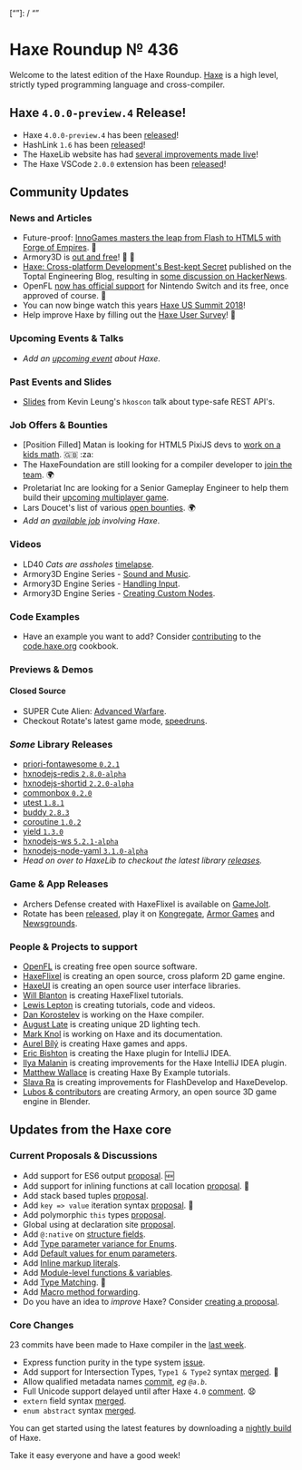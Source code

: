 [_template]: ../templates/roundup.html
[date]: / "2018-06-21 10:00:00"
[modified]: / "2018-06-21 10:35:00"
[published]: / "2018-06-21 12:00:00"
[description]: / "The latest news covering the Haxe community, featuring upcoming talks, the latest HaxeLib releases, game previews and lots more!"
[“”]: / “”

# Haxe Roundup № 436

Welcome to the latest edition of the Haxe Roundup. [Haxe](http://haxe.org/?ref=haxe.io) is a high level, strictly typed programming language and cross-compiler.

## Haxe `4.0.0-preview.4` Release!

- Haxe `4.0.0-preview.4` has been [released](https://community.haxe.org/t/haxe-4-0-0-preview-4-is-released/769)!
- HashLink `1.6` has been [released](https://twitter.com/ncannasse/status/1006663958605058048)!
- The HaxeLib website has had [several improvements made live](https://twitter.com/haxe_org/status/1006632619906355200)!
- The Haxe VSCode `2.0.0` extension has been [released](https://community.haxe.org/t/vshaxe-2-0-0-released/771)!

## Community Updates

### News and Articles

- Future-proof: [InnoGames masters the leap from Flash to HTML5 with Forge of Empires](https://press.innogames.com/future-proof-innogames-masters-the-leap-from-flash-to-html5-with-forge-of-empires). :star2:
- Armory3D is [out and free](http://forums.armory3d.org/t/armory-0-4-is-out-and-free/1109)! :star2: :tada:
- [Haxe: Cross-platform Development's Best-kept Secret](https://www.toptal.com/cross-platform/haxe-language-cross-platform) published on the Toptal Engineering Blog, resulting in [some discussion on HackerNews](https://news.ycombinator.com/item?id=17255490).
- OpenFL [now has official support](https://twitter.com/larsiusprime/status/1006942902885416960) for Nintendo Switch and its free, once approved of course. :star2:
- You can now binge watch this years [Haxe US Summit 2018](https://haxe.org/videos/conferences/haxe-summit-us-2018/)!
- Help improve Haxe by filling out the [Haxe User Survey](https://twitter.com/haxelang/status/997477949094817795)! :microscope:

### Upcoming Events & Talks

- _Add an [upcoming event](https://github.com/skial/haxe.io/labels/events) about Haxe._

### Past Events and Slides

- [Slides](https://twitter.com/kevinresol/status/1007913027386015744) from Kevin Leung's `hkoscon` talk about type-safe REST API's.

### Job Offers & Bounties

- [Position Filled] Matan is looking for HTML5 PixiJS devs to [work on a kids math](https://community.haxe.org/t/job-html5-math-game-using-haxe-pixijs-and-nape/758/1). :gb: :za:
- The HaxeFoundation are still looking for a compiler developer to [join the team](https://haxe.org/blog/hf-is-recruiting/). :earth_africa:
- Proletariat Inc are looking for a Senior Gameplay Engineer to help them build their [upcoming multiplayer game](https://twitter.com/cwaneck/status/988398620230766595).
- Lars Doucet's list of various [open bounties](https://github.com/larsiusprime/larsBounties/issues). :earth_africa:
- _Add an [available job](https://github.com/skial/haxe.io/labels/jobs) involving Haxe_.

### Videos

- LD40 _Cats are assholes_ [timelapse](https://twitter.com/deepnightfr/status/1008746663022940161).
- Armory3D Engine Series - [Sound and Music](https://www.youtube.com/watch?v=zk5Ua48lTHk).
- Armory3D Engine Series - [Handling Input](https://www.youtube.com/watch?v=Dg4sDwg8XRk).
- Armory3D Engine Series - [Creating Custom Nodes](https://www.youtube.com/watch?v=UweS4La3u58).

### Code Examples

- Have an example you want to add? Consider [contributing](https://github.com/HaxeFoundation/code-cookbook#contributing-articles) to the [code.haxe.org](https://code.haxe.org/) cookbook.

### Previews & Demos

#### Closed Source

- SUPER Cute Alien: [Advanced Warfare](https://twitter.com/SUPERCuteAlien/status/1008766546007781379).
- Checkout Rotate's latest game mode, [speedruns](https://twitter.com/IAmJoshuaStone/status/1008181659076890626).

### _Some_ Library Releases

- [priori-fontawesome `0.2.1`](http://lib.haxe.org/p/priori-fontawesome)
- [hxnodejs-redis `2.8.0-alpha`](http://lib.haxe.org/p/hxnodejs-redis)
- [hxnodejs-shortid `2.2.0-alpha`](http://lib.haxe.org/p/hxnodejs-shortid)
- [commonbox `0.2.0`](http://lib.haxe.org/p/commonbox)
- [utest `1.8.1`](http://lib.haxe.org/p/utest)
- [buddy `2.8.3`](http://lib.haxe.org/p/buddy)
- [coroutine `1.0.2`](http://lib.haxe.org/p/coroutine)
- [yield `1.3.0`](http://lib.haxe.org/p/yield)
- [hxnodejs-ws `5.2.1-alpha`](http://lib.haxe.org/p/hxnodejs-ws)
- [hxnodejs-node-yaml `3.1.0-alpha`](http://lib.haxe.org/p/hxnodejs-node-yaml)
- _Head on over to HaxeLib to checkout the latest library [releases](http://lib.haxe.org/recent)._

### Game & App Releases

- Archers Defense created with HaxeFlixel is available on [GameJolt](https://twitter.com/Laguna_999/status/1007594107231973377).
- Rotate has been [released](https://twitter.com/LightWolfStudio/status/1009506086272020480), play it on [Kongregate](https://www.kongregate.com/games/JoshuaStone/rotate), [Armor Games](http://armorgames.com/rotate-game/18383) and [Newsgrounds](https://www.newgrounds.com/portal/view/712923).

### People & Projects to support

- [OpenFL](https://www.patreon.com/openfl) is creating free open source software.
- [HaxeFlixel](https://www.patreon.com/haxeflixel) is creating an open source, cross plaform 2D game engine.
- [HaxeUI](https://www.patreon.com/haxeui) is creating an open source user interface libraries.
- [Will Blanton](https://www.patreon.com/x01010111) is creating HaxeFlixel tutorials.
- [Lewis Lepton](https://www.patreon.com/lewislepton) is creating tutorials, code and videos.
- [Dan Korostelev](https://www.patreon.com/nadako) is working on the Haxe compiler.
- [August Late](http://www.patreon.com/augustlate) is creating unique 2D lighting tech.
- [Mark Knol](https://www.patreon.com/markknol) is working on Haxe and its documentation.
- [Aurel Bílý](https://www.patreon.com/Aurel300) is creating Haxe games and apps.
- [Eric Bishton](https://www.patreon.com/EricBishton) is creating the Haxe plugin for IntelliJ IDEA.
- [Ilya Malanin](https://www.patreon.com/mayakwd) is creating improvements for the Haxe IntelliJ IDEA plugin.
- [Matthew Wallace](https://www.patreon.com/haxeexamples) is creating Haxe By Example tutorials.
- [Slava Ra](https://www.patreon.com/slavara) is creating improvements for FlashDevelop and HaxeDevelop.
- [Lubos & contributors](https://www.patreon.com/armory/overview) are creating Armory, an open source 3D game engine in Blender.

## Updates from the Haxe core

### Current Proposals & Discussions

- Add support for ES6 output [proposal](https://github.com/HaxeFoundation/haxe-evolution/pull/47). :new:
- Add support for inlining functions at call location [proposal](https://github.com/HaxeFoundation/haxe-evolution/pull/45). :star2:
- Add stack based tuples [proposal](https://github.com/HaxeFoundation/haxe-evolution/pull/38).
- Add `key => value` iteration syntax [proposal](https://github.com/HaxeFoundation/haxe-evolution/pull/37). :star2:
- Add polymorphic `this` types [proposal](https://github.com/HaxeFoundation/haxe-evolution/pull/36).
- Global using at declaration site [proposal](https://github.com/HaxeFoundation/haxe-evolution/issues/35).
- Add `@:native` on [structure fields](https://github.com/HaxeFoundation/haxe-evolution/pull/32).
- Add [Type parameter variance for Enums](https://github.com/HaxeFoundation/haxe-evolution/pull/28).
- Add [Default values for enum parameters](https://github.com/HaxeFoundation/haxe-evolution/issues/27).
- Add [Inline markup literals](https://github.com/HaxeFoundation/haxe-evolution/pull/26).
- Add [Module-level functions & variables](https://github.com/HaxeFoundation/haxe-evolution/pull/24).
- Add [Type Matching](https://github.com/HaxeFoundation/haxe-evolution/pull/20). :star2:
- Add [Macro method forwarding](https://github.com/HaxeFoundation/haxe-evolution/pull/18).
- Do you have an idea to _improve_ Haxe? Consider [creating a proposal].

### Core Changes

23 commits have been made to Haxe compiler in the [last week].

- Express function purity in the type system [issue](https://github.com/HaxeFoundation/haxe/issues/7181).
- Add support for Intersection Types, `Type1 & Type2` syntax [merged](https://github.com/HaxeFoundation/haxe/pull/7127). :star2:
- Allow qualified metadata names [commit](https://github.com/HaxeFoundation/haxe/commit/f85c1e1ff5c7898a58796d8ef6cffe7267c389b6), _eg `@a.b`_.
- Full Unicode support delayed until after Haxe `4.0` [comment](https://github.com/HaxeFoundation/haxe/pull/7009#issuecomment-387571658). :anguished:
- `extern` field syntax [merged](https://github.com/HaxeFoundation/haxe/pull/6984).
- `enum abstract` syntax [merged](https://github.com/HaxeFoundation/haxe/pull/6982).

You can get started using the latest features by downloading a [nightly build] of Haxe.

Take it easy everyone and have a good week!

[nightly build]: http://build.haxe.org
[creating a proposal]: https://github.com/HaxeFoundation/haxe-evolution
[last week]: https://github.com/issues?utf8=%E2%9C%93&q=closed%3A2018-06-14..2018-06-21+org%3Ahaxefoundation+is%3Aclosed+
